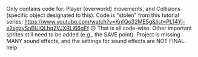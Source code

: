 Only contains code for:
Player (overworld) movements, and Collisions (specific object designated to this).
Code is "stolen" from this tutorial series: https://www.youtube.com/watch?v=KnfQo32ME5g&list=PL14Yj-e2sgzySnBUlQLhq2VJXRLi66gFf 
🙃
That is all code-wise.
Other important sprites still need to be added (e.g., the SAVE point).
Project is missing MANY sound effects, and the settings for sound effects are NOT FINAL.
help
